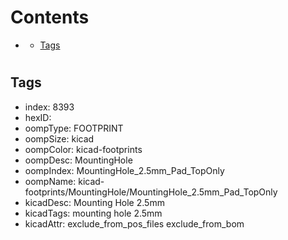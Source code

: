 



Contents
========

* [](#)
	* [Tags](#tags)

# 

## Tags

- index: 8393
- hexID: 
- oompType: FOOTPRINT
- oompSize: kicad
- oompColor: kicad-footprints
- oompDesc: MountingHole
- oompIndex: MountingHole_2.5mm_Pad_TopOnly
- oompName: kicad-footprints/MountingHole/MountingHole_2.5mm_Pad_TopOnly
- kicadDesc: Mounting Hole 2.5mm
- kicadTags: mounting hole 2.5mm
- kicadAttr: exclude_from_pos_files exclude_from_bom
